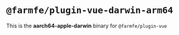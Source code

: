 # `@farmfe/plugin-vue-darwin-arm64`

This is the **aarch64-apple-darwin** binary for `@farmfe/plugin-vue`

